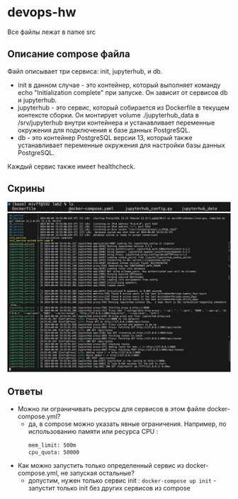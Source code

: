 # devops-hw
Все файлы лежат в папке src

## Описание compose файла 
Файл описывает три сервиса: init, jupyterhub, и db. 
- init в данном случае - это контейнер, который выполняет команду echo "Initialization complete" при запуске. Он зависит от сервисов db и jupyterhub.
- jupyterhub - это сервис, который собирается из Dockerfile в текущем контексте сборки. Он монтирует volume ./jupyterhub_data в /srv/jupyterhub внутри контейнера и устанавливает переменные окружения для подключения к базе данных PostgreSQL.
- db - это контейнер PostgreSQL версии 13, который также устанавливает переменные окружения для настройки базы данных PostgreSQL.

Каждый сервис также имеет healthcheck.


## Скрины 
![folder](./src/fldr.png)
![run](./src/run.png)
## Ответы
- Можно ли ограничивать ресурсы для сервисов в этом файле docker-compose.yml?
  - да, в compose можно указать явные ограничения. Например, по использованию памяти или ресурса CPU :
     ```
    mem_limit: 500m 
    cpu_quota: 50000
     ```
- Как можно запустить только определенный сервис из docker-compose.yml, не запуская остальные?
  - допустим, нужен только сервис init : ``` docker-compose up init ``` - запустит только init без других сервисов из compose
